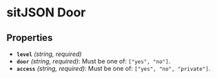 # sitJSON Door

## Properties

- **`level`** *(string, required)*
- **`door`** *(string, required)*: Must be one of: `["yes", "no"]`.
- **`access`** *(string, required)*: Must be one of: `["yes", "no", "private"]`.
